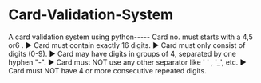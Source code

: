 # Card-Validation-System
A card validation system using python-----
Card no. must starts with a 4,5 or6 .
► Card must contain exactly 16  digits.
► Card must only consist of digits (0-9).
► Card may have digits in groups of 4, separated by one hyphen "-".
► Card must NOT use any other separator like ' ' , '_', etc.
► Card must NOT have 4 or more consecutive repeated digits.
